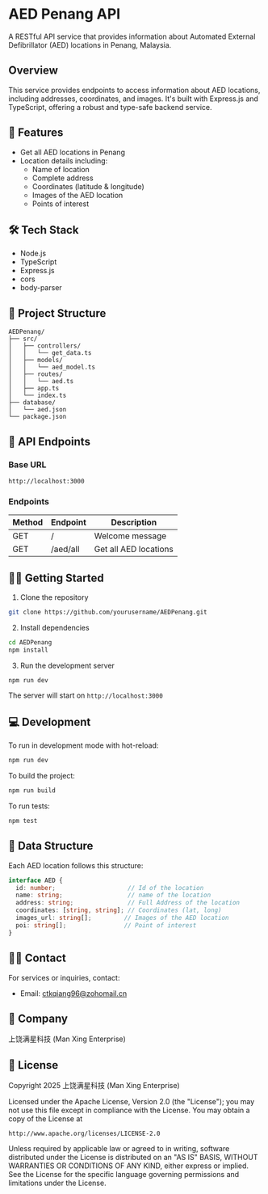 # AED Penang API

A RESTful API service that provides information about Automated External Defibrillator (AED) locations in Penang, Malaysia.

## Overview

This service provides endpoints to access information about AED locations, including addresses, coordinates, and images. It's built with Express.js and TypeScript, offering a robust and type-safe backend service.

## 🚀 Features

- Get all AED locations in Penang
- Location details including:
  - Name of location
  - Complete address
  - Coordinates (latitude & longitude)
  - Images of the AED location
  - Points of interest

## 🛠 Tech Stack

- Node.js
- TypeScript
- Express.js
- cors
- body-parser

## 📁 Project Structure

```
AEDPenang/
├── src/
│   ├── controllers/
│   │   └── get_data.ts
│   ├── models/
│   │   └── aed_model.ts
│   ├── routes/
│   │   └── aed.ts
│   ├── app.ts
│   └── index.ts
├── database/
│   └── aed.json
└── package.json
```

## 🚦 API Endpoints

### Base URL
```
http://localhost:3000
```

### Endpoints

| Method | Endpoint | Description |
|--------|----------|-------------|
| GET    | /        | Welcome message |
| GET    | /aed/all | Get all AED locations |

## 🏃‍♂️ Getting Started

1. Clone the repository
```bash
git clone https://github.com/yourusername/AEDPenang.git
```

2. Install dependencies
```bash
cd AEDPenang
npm install
```

3. Run the development server
```bash
npm run dev
```

The server will start on `http://localhost:3000`

## 💻 Development

To run in development mode with hot-reload:
```bash
npm run dev
```

To build the project:
```bash
npm run build
```

To run tests:
```bash
npm test
```

## 📝 Data Structure

Each AED location follows this structure:
```typescript
interface AED {
  id: number;                    // Id of the location
  name: string;                  // name of the location
  address: string;               // Full Address of the location
  coordinates: [string, string]; // Coordinates (lat, long)
  images_url: string[];         // Images of the AED location
  poi: string[];                // Point of interest
}
```

## 👨‍💻 Contact

For services or inquiries, contact:
- Email: ctkqiang96@zohomail.cn

## 🏢 Company

上饶满星科技 (Man Xing Enterprise)

## 📄 License

Copyright 2025 上饶满星科技 (Man Xing Enterprise)

Licensed under the Apache License, Version 2.0 (the "License");
you may not use this file except in compliance with the License.
You may obtain a copy of the License at

    http://www.apache.org/licenses/LICENSE-2.0

Unless required by applicable law or agreed to in writing, software
distributed under the License is distributed on an "AS IS" BASIS,
WITHOUT WARRANTIES OR CONDITIONS OF ANY KIND, either express or implied.
See the License for the specific language governing permissions and
limitations under the License.
